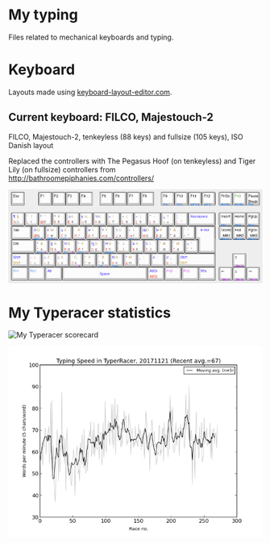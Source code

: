 
# My typing

Files related to mechanical keyboards and typing.

# Keyboard
Layouts made using [keyboard-layout-editor.com](http://www.keyboard-layout-editor.com/).

## Current keyboard: FILCO, Majestouch-2

FILCO, Majestouch-2, tenkeyless (88 keys) and fullsize (105 keys), ISO Danish layout

Replaced the controllers with The Pegasus Hoof (on tenkeyless) and Tiger Lily (on fullsize) controllers from http://bathroomepiphanies.com/controllers/

![My FILCO Majestouch-2 tenkeyless layout](filco_majestouch-2-tenkeyless-layout_2022.png)


# My Typeracer statistics

![My Typeracer scorecard](http://data.typeracer.com/misc/badge?user=skrivemaskinen)

![My Typeracer statistics](mytyperacer/plot/newest.png)
